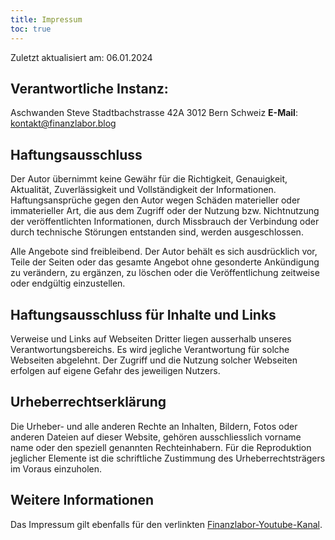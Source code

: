 ```yaml
---
title: Impressum
toc: true
---
```


Zuletzt aktualisiert am: 06.01.2024

## Verantwortliche Instanz:
Aschwanden Steve
Stadtbachstrasse 42A
3012 Bern
Schweiz
**E-Mail**: kontakt@finanzlabor.blog

## Haftungsausschluss
Der Autor übernimmt keine Gewähr für die Richtigkeit, Genauigkeit, Aktualität, Zuverlässigkeit und Vollständigkeit der Informationen.
Haftungsansprüche gegen den Autor wegen Schäden materieller oder immaterieller Art, die aus dem Zugriff oder der Nutzung bzw. Nichtnutzung der veröffentlichten Informationen, durch Missbrauch der Verbindung oder durch technische Störungen entstanden sind, werden ausgeschlossen.

Alle Angebote sind freibleibend. Der Autor behält es sich ausdrücklich vor, Teile der Seiten oder das gesamte Angebot ohne gesonderte Ankündigung zu verändern, zu ergänzen, zu löschen oder die Veröffentlichung zeitweise oder endgültig einzustellen.

## Haftungsausschluss für Inhalte und Links
Verweise und Links auf Webseiten Dritter liegen ausserhalb unseres Verantwortungsbereichs. Es wird jegliche Verantwortung für solche Webseiten abgelehnt. Der Zugriff und die Nutzung solcher Webseiten erfolgen auf eigene Gefahr des jeweiligen Nutzers.

## Urheberrechtserklärung
Die Urheber- und alle anderen Rechte an Inhalten, Bildern, Fotos oder anderen Dateien auf dieser Website, gehören ausschliesslich vorname name oder den speziell genannten Rechteinhabern. Für die Reproduktion jeglicher Elemente ist die schriftliche Zustimmung des Urheberrechtsträgers im Voraus einzuholen.

## Weitere Informationen
Das Impressum gilt ebenfalls für den verlinkten [Finanzlabor-Youtube-Kanal](https://youtube.com/channel/UC5u94x1BfiUk4KpBKvo_0NA).
